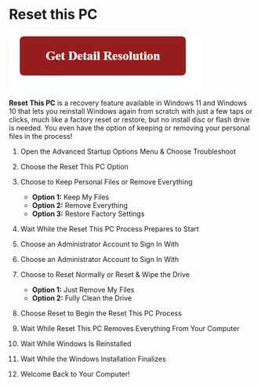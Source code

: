 
# Reset this PC

[![Reset this PC](red2.png)](https://icncomputer.com/reset-this-pc/)


**Reset This PC** is a recovery feature available in Windows 11 and Windows 10 that lets you reinstall Windows again from scratch with just a few taps or clicks, much like a factory reset or restore, but no install disc or flash drive is needed. You even have the option of keeping or removing your personal files in the process!


1. Open the Advanced Startup Options Menu & Choose Troubleshoot
2. Choose the Reset This PC Option
3. Choose to Keep Personal Files or Remove Everything


	* **Option 1:** Keep My Files
	* **Option 2:** Remove Everything
	* **Option 3:** Restore Factory Settings


4. Wait While the Reset This PC Process Prepares to Start
5. Choose an Administrator Account to Sign In With
6. Choose an Administrator Account to Sign In With
7. Choose to Reset Normally or Reset & Wipe the Drive

	* **Option 1:** Just Remove My Files
	* **Option 2:** Fully Clean the Drive

8. Choose Reset to Begin the Reset This PC Process
9. Wait While Reset This PC Removes Everything From Your Computer
10. Wait While Windows Is Reinstalled
11. Wait While the Windows Installation Finalizes
12. Welcome Back to Your Computer!
